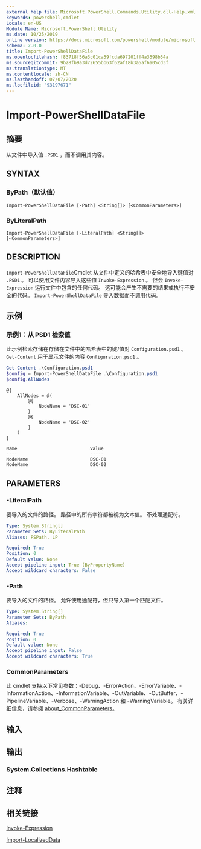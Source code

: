 ```yaml
---
external help file: Microsoft.PowerShell.Commands.Utility.dll-Help.xml
keywords: powershell,cmdlet
Locale: en-US
Module Name: Microsoft.PowerShell.Utility
ms.date: 10/25/2019
online version: https://docs.microsoft.com/powershell/module/microsoft.powershell.utility/import-powershelldatafile?view=powershell-7.1&WT.mc_id=ps-gethelp
schema: 2.0.0
title: Import-PowerShellDataFile
ms.openlocfilehash: f83718f56a3c01ca59fcda697201ff4a3598b54a
ms.sourcegitcommit: 9b28fb9a3d72655bb63f62af18b3a5af6a05cd3f
ms.translationtype: MT
ms.contentlocale: zh-CN
ms.lasthandoff: 07/07/2020
ms.locfileid: "93197671"
---
```

# Import-PowerShellDataFile

## 摘要
从文件中导入值 `.PSD1` ，而不调用其内容。

## SYNTAX

### ByPath（默认值）

```
Import-PowerShellDataFile [-Path] <String[]> [<CommonParameters>]
```

### ByLiteralPath

```
Import-PowerShellDataFile [-LiteralPath] <String[]> [<CommonParameters>]
```

## DESCRIPTION

`Import-PowerShellDataFile`Cmdlet 从文件中定义的哈希表中安全地导入键值对 `.PSD1` 。 可以使用文件内容导入这些值 `Invoke-Expression` 。
但会 `Invoke-Expression` 运行文件中包含的任何代码。 这可能会产生不需要的结果或执行不安全的代码。 `Import-PowerShellDataFile` 导入数据而不调用代码。

## 示例

### 示例1：从 PSD1 检索值

此示例检索存储在存储在文件中的哈希表中的键/值对 `Configuration.psd1` 。 `Get-Content` 用于显示文件的内容 `Configuration.psd1` 。

```powershell
Get-Content .\Configuration.psd1
$config = Import-PowerShellDataFile .\Configuration.psd1
$config.AllNodes
```

```Output
@{
    AllNodes = @(
        @{
            NodeName = 'DSC-01'
        }
        @{
            NodeName = 'DSC-02'
        }
    )
}

Name                           Value
----                           -----
NodeName                       DSC-01
NodeName                       DSC-02
```

## PARAMETERS

### -LiteralPath

要导入的文件的路径。 路径中的所有字符都被视为文本值。
不处理通配符。

```yaml
Type: System.String[]
Parameter Sets: ByLiteralPath
Aliases: PSPath, LP

Required: True
Position: 0
Default value: None
Accept pipeline input: True (ByPropertyName)
Accept wildcard characters: False
```

### -Path

要导入的文件的路径。 允许使用通配符，但只导入第一个匹配文件。

```yaml
Type: System.String[]
Parameter Sets: ByPath
Aliases:

Required: True
Position: 0
Default value: None
Accept pipeline input: False
Accept wildcard characters: True
```

### CommonParameters

此 cmdlet 支持以下常见参数：-Debug、-ErrorAction、-ErrorVariable、-InformationAction、-InformationVariable、-OutVariable、-OutBuffer、-PipelineVariable、-Verbose、-WarningAction 和 -WarningVariable。 有关详细信息，请参阅 [about_CommonParameters](../Microsoft.PowerShell.Core/About/about_CommonParameters.md)。

## 输入

## 输出

### System.Collections.Hashtable

## 注释

## 相关链接

[Invoke-Expression](Invoke-Expression.md)

[Import-LocalizedData](Import-LocalizedData.md)

